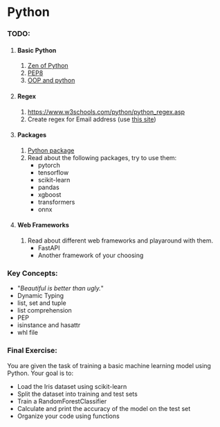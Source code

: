 # Python

### TODO:
1. #### Basic Python
    1. [Zen of Python](https://en.wikipedia.org/wiki/Zen_of_Python)
    2. [PEP8](https://realpython.com/python-pep8/)
    3. [OOP and python](https://realpython.com/inheritance-composition-python/#whats-inheritance)

2. #### Regex
    1. https://www.w3schools.com/python/python_regex.asp
    2. Create regex for Email address (use [this site](https://regex101.com))

3. #### Packages
    1. [Python package](https://packaging.python.org/tutorials/packaging-projects/)
    2. Read about the following packages, try to use them:
        - pytorch
        - tensorflow
        - scikit-learn
        - pandas
        - xgboost
        - transformers
        - onnx


4. #### Web Frameworks
   1. Read about different web frameworks and playaround with them.
      - FastAPI
      - Another framework of your choosing


### Key Concepts:
-   "_Beautiful is better than ugly._"
-   Dynamic Typing
-   list, set and tuple
-   list comprehension
-   PEP
-   isinstance and hasattr
-   whl file

    
### Final Exercise:
You are given the task of training a basic machine learning model using Python.
Your goal is to:
 - Load the Iris dataset using scikit-learn
 - Split the dataset into training and test sets
 - Train a RandomForestClassifier
 - Calculate and print the accuracy of the model on the test set
 - Organize your code using functions
